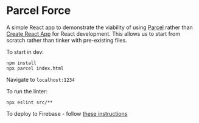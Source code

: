 # Parcel Force

A simple React app to demonstrate the viability of using [Parcel](https://parceljs.org/recipes/react/) rather than [Create React App](https://create-react-app.dev/) for React development. This allows us to start from scratch rather than tinker with pre-existing files.

To start in dev:

```
npm install
npx parcel index.html
```

Navigate to `localhost:1234`

To run the linter:

```
npx eslint src/**
```

To deploy to Firebase - follow [these instructions](https://gist.github.com/niksseif/d86c4a3c05e2f3ca834a4c09152024ca)